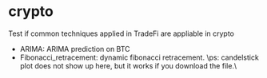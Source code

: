 # crypto
Test if common techniques applied in TradeFi are appliable in crypto
- ARIMA: ARIMA prediction on BTC
- Fibonacci_retracement: dynamic fibonacci retracement.   \ps: candelstick plot does not show up here, but it works if you download the file.\
